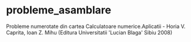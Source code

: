 # probleme_asamblare
Probleme numerotate din cartea Calculatoare numerice.Aplicatii - Horia V. Caprita, Ioan Z. Mihu (Editura Universitatii 'Lucian Blaga' Sibiu 2008)
